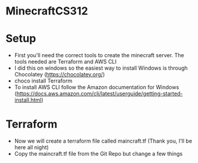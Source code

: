# MinecraftCS312
# Setup
- First you'll need the correct tools to create the minecraft server. The tools needed are Terraform and AWS CLI
- I did this on windows so the easiest way to install Windows is through Chocolatey (https://chocolatey.org/)
- choco install Terraform
- To install AWS CLI follow the Amazon documentation for Windows (https://docs.aws.amazon.com/cli/latest/userguide/getting-started-install.html)
# Terraform
- Now we will create a terraform file called maincraft.tf (Thank you, I'll be here all night)
- Copy the maincraft.tf file from the Git Repo but change a few things
